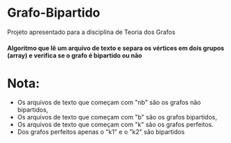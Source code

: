 # Grafo-Bipartido
Projeto apresentado para a disciplina de Teoria dos Grafos
<br>
 <h4> Algoritmo que lê um arquivo de texto e separa os vértices em dois grupos (array) e verifica se o grafo é bipartido ou não

 # Nota:
 * Os arquivos de texto que começam com "nb" são os grafos não bipartidos,
 * Os arquivos de texto que começam com "b" são os grafos bipartidos,
 * Os arquivos de texto que começam com "k" são os grafos perfeitos.
 * Dos grafos perfeitos apenas o "k1" e o "k2" são bipartidos
